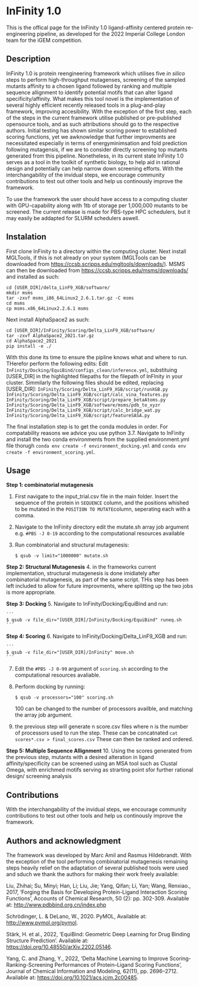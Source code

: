 # InFinity 1.0
This is the offical page for the InFinity 1.0 ligand-affinity centered protein re-engineering pipeline, as developed for the 2022 Imperial College London team for the iGEM competition. 

## Description
InFinity 1.0 is protein reengineering framework which utilises five _in silico_ steps to perform high-throughput mutagenses, screening of the sampled mutants affinity to a chosen ligand followed by ranking and multiple sequence allignment to identify potential motifs that can alter ligand specificity/affinity. What makes this tool novel is the implementation of several highly efficient recently released tools in a plug-and-play framework, improving accesibility. With the exception of the first step, each of the steps in the current framework utilise published or pre-published opensource tools, and as such attributions should go to the respective authors. Initial testing has shown similar scoring power to established scoring functions, yet we awknowledge that further improvments are necessitated especially in terms of energyminimsation and fold prediction following mutagensis, if we are to consider directly screening top mutants generated from this pipeline. Nonetheless, in its current state InFinity 1.0 serves as a tool in the toolkit of synthetic biology, to help aid in rational design and potentially can help narrow down screening efforts. With the interchangability of the invidual steps, we encourage community contributions to test out other tools and help us continously improve the framework.

To use the framework the user should have access to a computing cluster with GPU-capability along with 1tb of storage per 1,000,000 mutants to be screened.
The current release is made for PBS-type HPC schedulers, but it may easily be addapted for SLURM schedulers aswell. 
## Instalation
First clone InFinity to a directory within the computing cluster. Next install MGLTools, if this is not already on your system (MGLTools can be downloaded from https://ccsb.scripps.edu/mgltools/downloads/). MSMS can then be downloaded from https://ccsb.scripps.edu/msms/downloads/ and installed as such: 
```
cd [USER_DIR]/delta_LinF9_XGB/software/
mkdir msms
tar -zxvf msms_i86_64Linux2_2.6.1.tar.gz -C msms
cd msms
cp msms.x86_64Linux2.2.6.1 msms
```
Next install AlphaSpace2 as such:
```
cd [USER_DIR]/InFinity/Scoring/Delta_LinF9_XGB/software/
tar -zxvf AlphaSpace2_2021.tar.gz
cd AlphaSpace2_2021
pip install -e ./
```
With this done its time to ensure the pipline knows what and where to run. THerefor perform the following edits:
Edit ``InFinity/Docking/EquiBind/configs_clean/inference.yml``, substituing [USER_DIR] in the highlighted filepaths for the filepath of InFInity in your cluster. 
Simmilarly the following files should be edited, replacing [USER_DIR]:
``InFinity/Scoring/Delta_LinF9_XGB/script/runXGB.py``<br>
``InFinity/Scoring/Delta_LinF9_XGB/script/calc_vina_features.py``<br>
``InFinity/Scoring/Delta_LinF9_XGB/script/prepare_betaAtoms.py``<br>
``InFinity/Scoring/Delta_LinF9_XGB/software/msms/pdb_to_xyzr``<br>
``InFinity/Scoring/Delta_LinF9_XGB/script/calc_bridge_wat.py``<br>
``InFinity/Scoring/Delta_LinF9_XGB/script/featureSASA.py``<br>

The final installation step is to get the conda modules in order. For compatability reasons we advice you use python 3.7.
Navigate to InFinity and install the two conda environments from the supplied environment.yml file thorugh ``conda env create -f environment_docking.yml`` and ``conda env create -f environment_scoring.yml``.

## Usage
**Step 1: combinatorial mutagenesis**

1. First navigate to the input_trial.csv file in the main folder. Insert the sequence of the protein in ``SEQUENCE`` column, and the positions whished to be mutated in the ``POSITION TO MUTATE``column, seperating each with a comma.

2. Navigate to the InFinity directory edit the mutate.sh array job argument e.g. ``#PBS -J 0-19`` according to the computational resources available

2. Run combinatorial and structural mutagenesis:

    ```
    $ qsub -v limit="1000000" mutate.sh
    ```

**Step 2: Structural Mutagenesis**
4. in the frameworks current implementation, structural mutagenesis is done imidiately after combinatorial mutagenesis, as part of the same script. THis step has been left included to allow for future improvments, where splitting up the two jobs is more appropriate. 

**Step 3: Docking**
5. Navigate to InFinity/Docking/EquiBind and run:

    ```
    $ qsub -v file_dir="[USER_DIR]/InFinity/Docking/EquiBind" runeq.sh
    ```

**Step 4: Scoring**
6. Navigate to InFinity/Docking/Delta_LinF9_XGB and run:

    ```
    $ qsub -v file_dir="[USER_DIR]/InFinity" move.sh
    ```

7. Edit the ``#PBS -J 0-99`` argument of ``scoring.sh`` according to the computational resources avaliable.


8. Perform docking by running: 

    ```
    $ qsub -v processors="100" scoring.sh
    ```
    
   100 can be changed to the number of processors availble, and matching the array job argument.
   
9. the previous step will generate n score.csv files where n is the number of processors used to run the step. These can be concatnated ``cat scores*.csv > final_scores.csv`` These can then be ranked and ordered.

**Step 5: Multiple Sequence Allignment**
10. Using the scores generated from the previous step, mutants with a desired alteration in ligand affinity/specificity can be screened using an MSA tool such as Clustal Omega, with enrichmed motifs serving as strarting point sfor further rational design/ screening analysis 

## Contributions
With the interchangability of the invidual steps, we encourage community contributions to test out other tools and help us continously improve the framework.

## Authors and acknowledgment
The framework was developed by Marc Amil and Rasmus Hildebrandt.
With the exception of the tool performing combinatorial mutagenesis remaining steps heavily relief on the adaptation of several published tools were used and sduch we thank the authors for making their work freely available:

Liu, Zhihai; Su, Minyi; Han, Li; Liu, Jie; Yang, Qifan; Li, Yan; Wang, Renxiao., 2017, ‘Forging the Basis for Developing Protein-Ligand Interaction Scoring Functions’, Accounts of Chemical Research, 50 (2): pp. 302-309. Available at: http://www.pdbbind.org.cn/index.php

Schrödinger, L. & DeLano, W., 2020. PyMOL, Available at: http://www.pymol.org/pymol.

Stärk, H. et al., 2022, ‘EquiBind: Geometric Deep Learning for Drug Binding Structure Prediction’. Available at: https://doi.org/10.48550/arXiv.2202.05146.

Yang, C. and Zhang, Y., 2022, ‘Delta Machine Learning to Improve Scoring-Ranking-Screening Performances of Protein–Ligand Scoring Functions’, Journal of Chemical Information and Modeling, 62(11), pp. 2696–2712. Available at: https://doi.org/10.1021/acs.jcim.2c00485.


